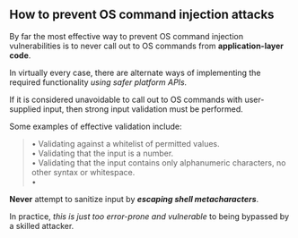 ## How to prevent OS command injection attacks

By far the most effective way to prevent OS command injection vulnerabilities is to never call out to OS commands from **application-layer code**.  
  
In virtually every case, there are alternate ways of implementing the required functionality _using safer platform APIs._  
  
If it is considered unavoidable to call out to OS commands with user-supplied input, then strong input validation must be performed.  
  
  
Some examples of effective validation include:  
  
>• Validating against a whitelist of permitted values.  
• Validating that the input is a number.  
• Validating that the input contains only alphanumeric characters, no other syntax or whitespace.  
•  
  
**Never** attempt to sanitize input by _**escaping shell metacharacters**_.  
  
In practice, _this is just too error-prone and vulnerable_ to being bypassed by a skilled attacker.